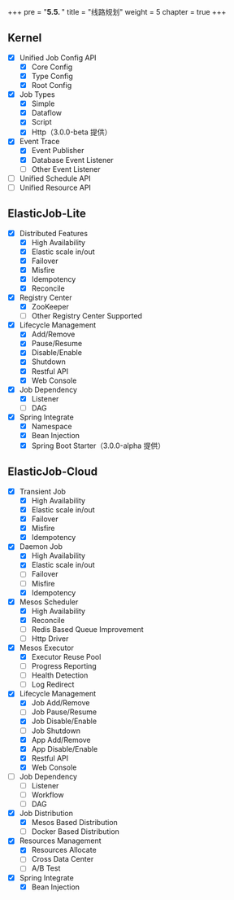 +++ pre = "<b>5.5. </b>"
title = "线路规划"
weight = 5 chapter = true +++

## Kernel

- [x] Unified Job Config API
    - [x] Core Config
    - [x] Type Config
    - [x] Root Config
- [x] Job Types
    - [x] Simple
    - [x] Dataflow
    - [x] Script
    - [x] Http（3.0.0-beta 提供）
- [x] Event Trace
    - [x] Event Publisher
    - [x] Database Event Listener
    - [ ] Other Event Listener
- [ ] Unified Schedule API
- [ ] Unified Resource API

## ElasticJob-Lite

- [x] Distributed Features
    - [x] High Availability
    - [x] Elastic scale in/out
    - [x] Failover
    - [x] Misfire
    - [x] Idempotency
    - [x] Reconcile
- [x] Registry Center
    - [x] ZooKeeper
    - [ ] Other Registry Center Supported
- [x] Lifecycle Management
    - [x] Add/Remove
    - [x] Pause/Resume
    - [x] Disable/Enable
    - [x] Shutdown
    - [x] Restful API
    - [x] Web Console
- [x] Job Dependency
    - [x] Listener
    - [ ] DAG
- [x] Spring Integrate
    - [x] Namespace
    - [x] Bean Injection
    - [x] Spring Boot Starter（3.0.0-alpha 提供）

## ElasticJob-Cloud

- [x] Transient Job
    - [x] High Availability
    - [x] Elastic scale in/out
    - [x] Failover
    - [x] Misfire
    - [x] Idempotency
- [x] Daemon Job
    - [x] High Availability
    - [x] Elastic scale in/out
    - [ ] Failover
    - [ ] Misfire
    - [x] Idempotency
- [x] Mesos Scheduler
    - [x] High Availability
    - [x] Reconcile
    - [ ] Redis Based Queue Improvement
    - [ ] Http Driver
- [x] Mesos Executor
    - [x] Executor Reuse Pool
    - [ ] Progress Reporting
    - [ ] Health Detection
    - [ ] Log Redirect
- [x] Lifecycle Management
    - [x] Job Add/Remove
    - [ ] Job Pause/Resume
    - [x] Job Disable/Enable
    - [ ] Job Shutdown
    - [x] App Add/Remove
    - [x] App Disable/Enable
    - [x] Restful API
    - [x] Web Console
- [ ] Job Dependency
    - [ ] Listener
    - [ ] Workflow
    - [ ] DAG
- [x] Job Distribution
    - [x] Mesos Based Distribution
    - [ ] Docker Based Distribution
- [x] Resources Management
    - [x] Resources Allocate
    - [ ] Cross Data Center
    - [ ] A/B Test
- [x] Spring Integrate
    - [x] Bean Injection